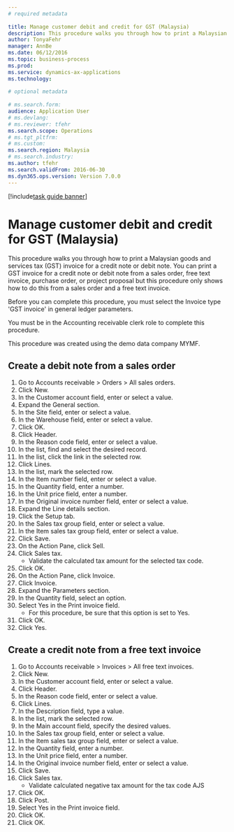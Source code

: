 ```yaml
--- 
# required metadata 
 
title: Manage customer debit and credit for GST (Malaysia)
description: This procedure walks you through how to print a Malaysian goods and services tax (GST) invoice for a credit note or debit note. 
author: TonyaFehr 
manager: AnnBe 
ms.date: 06/12/2016
ms.topic: business-process 
ms.prod:  
ms.service: dynamics-ax-applications 
ms.technology:  
 
# optional metadata 
 
# ms.search.form:   
audience: Application User 
# ms.devlang:  
# ms.reviewer: tfehr 
ms.search.scope: Operations 
# ms.tgt_pltfrm:  
# ms.custom:  
ms.search.region: Malaysia
# ms.search.industry: 
ms.author: tfehr 
ms.search.validFrom: 2016-06-30 
ms.dyn365.ops.version: Version 7.0.0 
---
```


[!include[task guide banner](.../includes/task-guide-banner.md)]

# Manage customer debit and credit for GST (Malaysia)

This procedure walks you through how to print a Malaysian goods and services tax (GST) invoice for a credit note or debit note. You can print a GST invoice for a credit note or debit note from a sales order, free text invoice, purchase order, or project proposal but this procedure only shows how to do this from a sales order and a free text invoice.
Before you can complete this procedure, you must select the Invoice type 'GST invoice' in general ledger parameters.
You must be in the Accounting receivable clerk role to complete this procedure.

This procedure was created using the demo data company MYMF.


## Create a debit note from a sales order
1. Go to Accounts receivable > Orders > All sales orders.
2. Click New.
3. In the Customer account field, enter or select a value.
4. Expand the General section.
5. In the Site field, enter or select a value.
6. In the Warehouse field, enter or select a value.
7. Click OK.
8. Click Header.
9. In the Reason code field, enter or select a value.
10. In the list, find and select the desired record.
11. In the list, click the link in the selected row.
12. Click Lines.
13. In the list, mark the selected row.
14. In the Item number field, enter or select a value.
15. In the Quantity field, enter a number.
16. In the Unit price field, enter a number.
17. In the Original invoice number field, enter or select a value.
18. Expand the Line details section.
19. Click the Setup tab.
20. In the Sales tax group field, enter or select a value.
21. In the Item sales tax group field, enter or select a value.
22. Click Save.
23. On the Action Pane, click Sell.
24. Click Sales tax.
    * Validate the calculated tax amount for the selected tax code.  
25. Click OK.
26. On the Action Pane, click Invoice.
27. Click Invoice.
28. Expand the Parameters section.
29. In the Quantity field, select an option.
30. Select Yes in the Print invoice field.
    * For this procedure, be sure that this option is set to Yes.  
31. Click OK.
32. Click Yes.

## Create a credit note from a free text invoice
1. Go to Accounts receivable > Invoices > All free text invoices.
2. Click New.
3. In the Customer account field, enter or select a value.
4. Click Header.
5. In the Reason code field, enter or select a value.
6. Click Lines.
7. In the Description field, type a value.
8. In the list, mark the selected row.
9. In the Main account field, specify the desired values.
10. In the Sales tax group field, enter or select a value.
11. In the Item sales tax group field, enter or select a value.
12. In the Quantity field, enter a number.
13. In the Unit price field, enter a number.
14. In the Original invoice number field, enter or select a value.
15. Click Save.
16. Click Sales tax.
    * Validate calculated negative tax amount for the tax code AJS  
17. Click OK.
18. Click Post.
19. Select Yes in the Print invoice field.
20. Click OK.
21. Click OK.


